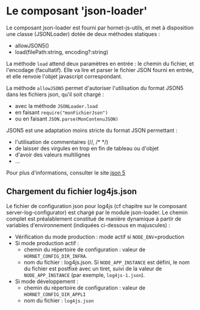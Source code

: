 # Le composant 'json-loader'

Le composant json-loader est fourni par hornet-js-utils, et met à disposition une classe (JSONLoader) dotée de deux méthodes statiques :

* allowJSON5()
* load(filePath:string, encoding?:string)

La méthode `load` attend deux paramètres en entrée : le chemin du fichier, et l'encodage (facultatif). Elle va lire et parser le fichier JSON fourni en entrée, et elle renvoie l'objet javascript correspondant.

La méthode `allowJSON5` permet d'autoriser l'utilisation du format JSON5 dans les fichiers json, qu'il soit chargé :

- avec la méthode `JSONLoader.load`
- en faisant `require("monFichierJson")`
- ou en faisant `JSON.parse(MonContenuJSON)`

JSON5 est une adaptation moins stricte du format JSON permettant :

- l'utilisation de commentaires (//, /* */)
- de laisser des virgules en trop en fin de tableau ou d'objet
- d'avoir des valeurs multilignes
- ...

Pour plus d'informations, consulter le site [json 5](http://json5.org/)
 
## Chargement du fichier log4js.json

Le fichier de configuration json pour log4js (cf chapitre sur le composant server-log-configurator) est chargé par le module json-loader. Le chemin complet est préalablement constitué de manière dynamique à partir de variables d'environnement (indiquées ci-dessous en majuscules) :

* Vérification du mode production : mode actif si `NODE_ENV`=production
* Si mode production actif :
	* chemin du répertoire de configuration : valeur de `HORNET_CONFIG_DIR_INFRA`.
	* nom du fichier : log4js.json. Si `NODE_APP_INSTANCE` est défini, le nom du fichier est postfixé avec un tiret, suivi de la valeur de `NODE_APP_INSTANCE` (par exemple, `log4js-1.json`).
* Si mode développement :
	* chemin du répertoire de configuration : valeur de `HORNET_CONFIG_DIR_APPLI`
	* nom du fichier : `log4js.json`
